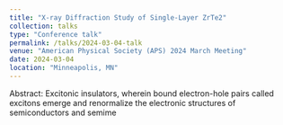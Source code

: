 ```yaml
---
title: "X-ray Diffraction Study of Single-Layer ZrTe2"
collection: talks
type: "Conference talk"
permalink: /talks/2024-03-04-talk
venue: "American Physical Society (APS) 2024 March Meeting"
date: 2024-03-04
location: "Minneapolis, MN"
---
```


Abstract: Excitonic insulators, wherein bound electron-hole pairs called excitons emerge and renormalize the electronic structures of semiconductors and semime